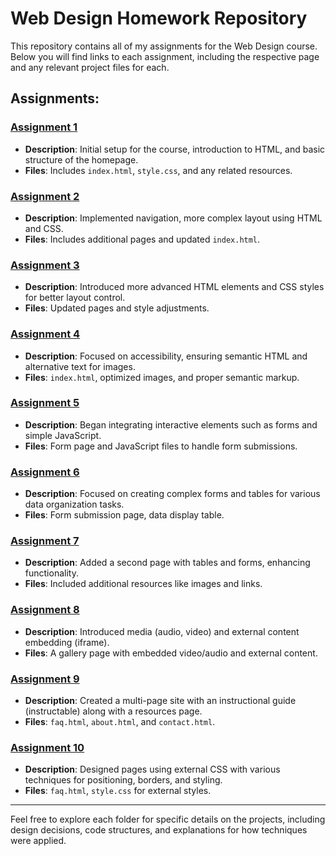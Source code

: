 # Web Design Homework Repository

This repository contains all of my assignments for the Web Design course. Below you will find links to each assignment, including the respective page and any relevant project files for each.

## Assignments:

### [Assignment 1](./Assignment1)
- **Description**: Initial setup for the course, introduction to HTML, and basic structure of the homepage.
- **Files**: Includes `index.html`, `style.css`, and any related resources.

### [Assignment 2](./Assignment2)
- **Description**: Implemented navigation, more complex layout using HTML and CSS.
- **Files**: Includes additional pages and updated `index.html`.

### [Assignment 3](./Assignment3)
- **Description**: Introduced more advanced HTML elements and CSS styles for better layout control.
- **Files**: Updated pages and style adjustments.

### [Assignment 4](./Assignment4)
- **Description**: Focused on accessibility, ensuring semantic HTML and alternative text for images.
- **Files**: `index.html`, optimized images, and proper semantic markup.

### [Assignment 5](./Assignment5)
- **Description**: Began integrating interactive elements such as forms and simple JavaScript.
- **Files**: Form page and JavaScript files to handle form submissions.

### [Assignment 6](./Assignment6)
- **Description**: Focused on creating complex forms and tables for various data organization tasks.
- **Files**: Form submission page, data display table.

### [Assignment 7](./Assignment7)
- **Description**: Added a second page with tables and forms, enhancing functionality.
- **Files**: Included additional resources like images and links.

### [Assignment 8](./Assignment8)
- **Description**: Introduced media (audio, video) and external content embedding (iframe).
- **Files**: A gallery page with embedded video/audio and external content.

### [Assignment 9](./Assignment9)
- **Description**: Created a multi-page site with an instructional guide (instructable) along with a resources page.
- **Files**: `faq.html`, `about.html`, and `contact.html`.

### [Assignment 10](./Assignment10)
- **Description**: Designed pages using external CSS with various techniques for positioning, borders, and styling.
- **Files**: `faq.html`, `style.css` for external styles.

---

Feel free to explore each folder for specific details on the projects, including design decisions, code structures, and explanations for how techniques were applied.

